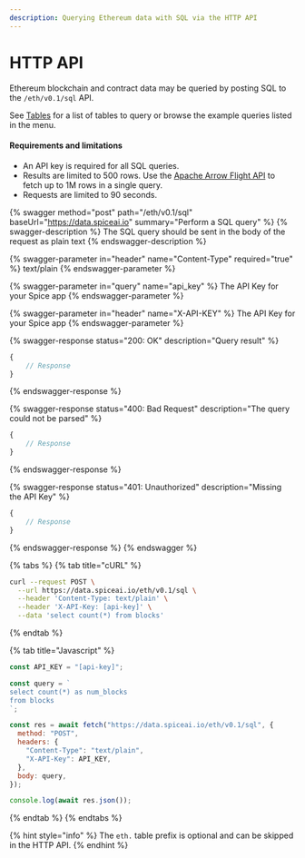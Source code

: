 ```yaml
---
description: Querying Ethereum data with SQL via the HTTP API
---
```


# HTTP API



Ethereum blockchain and contract data may be queried by posting SQL to the `/eth/v0.1/sql` API.

See [Tables](broken-reference) for a list of tables to query or browse the example queries listed in the menu.

#### Requirements and limitations

* An API key is required for all SQL queries.
* Results are limited to 500 rows. Use the [Apache Arrow Flight API](broken-reference) to fetch up to 1M rows in a single query.
* Requests are limited to 90 seconds.

{% swagger method="post" path="/eth/v0.1/sql" baseUrl="https://data.spiceai.io" summary="Perform a SQL query" %}
{% swagger-description %}
The SQL query should be sent in the body of the request as plain text
{% endswagger-description %}

{% swagger-parameter in="header" name="Content-Type" required="true" %}
text/plain
{% endswagger-parameter %}

{% swagger-parameter in="query" name="api_key" %}
The API Key for your Spice app
{% endswagger-parameter %}

{% swagger-parameter in="header" name="X-API-KEY" %}
The API Key for your Spice app
{% endswagger-parameter %}

{% swagger-response status="200: OK" description="Query result" %}
```javascript
{
    // Response
}
```
{% endswagger-response %}

{% swagger-response status="400: Bad Request" description="The query could not be parsed" %}
```javascript
{
    // Response
}
```
{% endswagger-response %}

{% swagger-response status="401: Unauthorized" description="Missing the API Key" %}
```javascript
{
    // Response
}
```
{% endswagger-response %}
{% endswagger %}

{% tabs %}
{% tab title="cURL" %}
```bash
curl --request POST \
  --url https://data.spiceai.io/eth/v0.1/sql \
  --header 'Content-Type: text/plain' \
  --header 'X-API-Key: [api-key]' \
  --data 'select count(*) from blocks'
```
{% endtab %}

{% tab title="Javascript" %}
```javascript
const API_KEY = "[api-key]";

const query = `
select count(*) as num_blocks
from blocks
`;

const res = await fetch("https://data.spiceai.io/eth/v0.1/sql", {
  method: "POST",
  headers: {
    "Content-Type": "text/plain",
    "X-API-Key": API_KEY,
  },
  body: query,
});

console.log(await res.json());
```
{% endtab %}
{% endtabs %}

{% hint style="info" %}
The `eth.` table prefix is optional and can be skipped in the HTTP API.
{% endhint %}
